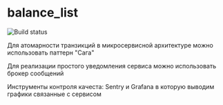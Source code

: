 # balance_list
![Build status](https://github.com/daniil49926/balance_list/actions/workflows/lint.yml/badge.svg?branch=main)

Для атомарности транзикций в микросервисной архитектуре можно использовать паттерн "Сага"

Для реализации простого уведомления сервиса можно использовать брокер сообщений

Инструменты контроля качеста: Sentry и Grafana в которую выводим графики связанные с сервисом